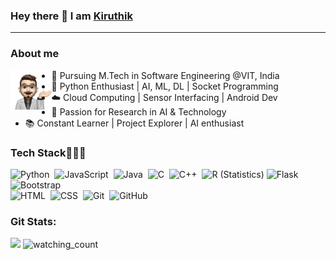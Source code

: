 ### Hey there 👋 I am [Kiruthik](https://github.com/Kiruthik-coder) 
<hr>
<h3>About me </h3> 
<img width="13%" height = "13%" align="left" alt="Github" src="https://github.com/Kiruthik-coder/Kiruthik-coder/blob/main/about_memo.png" />
<ul>
  <li>👋 Pursuing M.Tech in Software Engineering @VIT, India </li>
  <li>🐍 Python Enthusiast | AI, ML, DL | Socket Programming</li>
  <li>☁️ Cloud Computing | Sensor Interfacing | Android Dev</li>
  <li>🔬 Passion for Research in AI & Technology</li>
  <li>📚 Constant Learner | Project Explorer | AI enthusiast</li>
</ul>

<h3>Tech Stack👨🏻‍💻 </h3>
<div align ="left">
  
![Python](https://img.shields.io/badge/-Python-FFFFFF?style=flat&logo=python)&nbsp;
![JavaScript](https://img.shields.io/badge/-JavaScript-FFFFFF?style=flat&logo=javascript)&nbsp;
![Java](https://img.shields.io/badge/-Java-FFFFFF?style=flat&logo=Java&logoColor=FFA518)&nbsp;
![C](https://img.shields.io/badge/-C-FFFFFF?style=flat&logo=C&logoColor=A8B9CC)&nbsp;
![C++](https://img.shields.io/badge/-C++-FFFFFF?style=flat&logo=C%2B%2B&logoColor=00599C)&nbsp;
![R (Statistics)](https://img.shields.io/badge/-R-FFFFFF?style=flat&logo=R&logoColor=276DC3)
![Flask](https://img.shields.io/badge/-Flask-FFFFFF?style=flat&logo=flask)&nbsp;
![Bootstrap](https://img.shields.io/badge/-Bootstrap-FFFFFF?style=flat&logo=bootstrap&logoColor=563D7C)\
![HTML](https://img.shields.io/badge/-HTML-FFFFFF?style=flat&logo=HTML5)&nbsp;
![CSS](https://img.shields.io/badge/-CSS-FFFFFF?style=flat&logo=CSS3&logoColor=1572B6)&nbsp;
![Git](https://img.shields.io/badge/-Git-FFFFFF?style=flat&logo=git)&nbsp;
![GitHub](https://img.shields.io/badge/-GitHub-FFFFFF?style=flat&logo=github)&nbsp;

</div>

<h3>Git Stats: </h3>

<img width="49.5%" src="https://github-readme-streak-stats.herokuapp.com/?user=Kiruthik-coder&theme=transparent&&count_private=true"/>

<img src="https://komarev.com/ghpvc/?username=Kiruthik-coder&color=brightgreen" alt="watching_count" />


